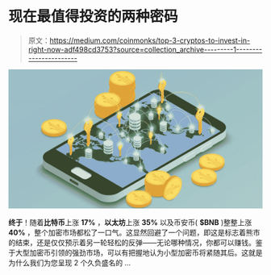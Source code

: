 # 现在最值得投资的两种密码

> 原文：<https://medium.com/coinmonks/top-3-cryptos-to-invest-in-right-now-adf498cd3753?source=collection_archive---------1----------------------->

![](img/7696a71e946c3d489d8c11527da2bb0a.png)

**终于**！随着**比特币**上涨 **17%** ，**以太坊**上涨 **35%** 以及币安币( **$BNB** )整整上涨 **40%** ，整个加密市场都松了一口气。这显然回避了一个问题，即这是标志着熊市的结束，还是仅仅预示着另一轮轻松的反弹——无论哪种情况，你都可以赚钱。鉴于大型加密币引领的强劲市场，可以有把握地认为小型加密币将紧随其后。这就是为什么我们为您呈现 2 个久负盛名的 …